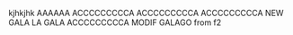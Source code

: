 kjhkjhk
AAAAAA
ACCCCCCCCCA
ACCCCCCCCCA
ACCCCCCCCCA
NEW GALA
LA GALA
ACCCCCCCCCA
MODIF GALAGO
from f2
